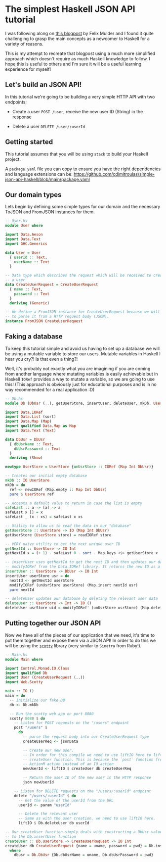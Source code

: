# The simplest Haskell JSON API tutorial

I was following along on [this blogpost](https://felixmulder.com/writing/2019/10/05/Designing-testable-components.html)
by Felix Mulder and I found it quite challenging to grasp the main concepts
as a newcomer to Haskell for a variety of reasons.

This is my attempt to recreate that blogpost using a much more simplified approach which doesn't
require as much Haskell knowledge to follow. I hope this is useful to others and I'm sure it
will be a useful learning experience for myself!

## Let's build an JSON API!

In this tutorial we're going to be building a very simple HTTP API with two endpoints;

- Create a user `POST /user`, receive the new user ID (String) in the response

- Delete a user `DELETE /user/:userId`

## Getting started

This tutorial assumes that you will be using `stack` to build your Haskell project.

A `package.yaml` file you can copy to ensure you have the right dependencies and language
extensions can be:
https://github.com/cdimitroulas/simple-json-api-haskell/blob/main/package.yaml

## Our domain types

Lets begin by defining some simple types for our domain and the necessary ToJSON and FromJSON instances for them.

```haskell
-- User.hs
module User where

import Data.Aeson
import Data.Text
import GHC.Generics

data User = User
  { userId :: Text,
    userName :: Text
  }

-- Data type which describes the request which will be received to create
-- a user
data CreateUserRequest = CreateUserRequest
  { name :: Text,
    password :: Text
  }
  deriving (Generic)

-- We define a FromJSON instance for CreateUserRequest because we will want
-- to parse it from a HTTP request body (JSON).
instance FromJSON CreateUserRequest
```

## Faking a database

To keep this tutorial simple and avoid us having to set up a database we will be using a
mutable variable to store our users. Mutable variables in Haskell I hear you cry?! Is that even a thing?!

Well, it's probably not exactly what you are imagining if you are coming from another language where
mutating variables is easily achievable but in Haskell `IORef` provides a way to mutate a variable, so we
are going to use this! (This approach is obviously just for educational purposes and is in no way
recommended for a real application :D)

```haskell
-- Db.hs
module Db (DbUsr (..), getUserStore, insertUser, deleteUser, mkDb, UserStore (..)) where

import Data.IORef
import Data.List (sort)
import Data.Map (Map)
import qualified Data.Map as Map
import Data.Text (Text)

data DbUsr = DbUsr
  { dbUsrName :: Text,
    dbUsrPassword :: Text
  }
  deriving (Show)

newtype UserStore = UserStore {unUsrStore :: IORef (Map Int DbUsr)}

-- Creates our initial empty database
mkDb :: IO UserStore
mkDb = do
  ref <- newIORef (Map.empty :: Map Int DbUsr)
  pure $ UserStore ref

-- Accepts a default value to return in case the list is empty
safeLast :: a -> [a] -> a
safeLast x [] = x
safeLast _ (x : xs) = safeLast x xs

-- Utility to allow us to read the data in our "database"
getUserStore :: UserStore -> IO (Map Int DbUsr)
getUserStore (UserStore store) = readIORef store

-- VERY naive utility to get the next unique user ID
getNextId :: UserStore -> IO Int
getNextId x = (+ 1) . safeLast 0 . sort . Map.keys <$> getUserStore x

-- insertUser uses getNextId to get the next ID and then updates our database using
-- modifyIORef from the Data.IORef library. It returns the new ID as a result.
insertUser :: UserStore -> DbUsr -> IO Int
insertUser userStore usr = do
  nextId <- getNextId userStore
  modifyIORef (unUsrStore userStore) (Map.insert nextId usr)
  pure nextId

-- deleteUser updates our database by deleting the relevant user data 
deleteUser :: UserStore -> Int -> IO ()
deleteUser usrStore uid = modifyIORef' (unUsrStore usrStore) (Map.delete uid)
```

## Putting together our JSON API

Now we have all of the pieces of our application that we need, it's time to put them
together and expose them via a JSON API!  In order to do this we will be
using the [`scotty`](https://github.com/scotty-web/scotty) library (very similar
to `Sinatra` from Ruby!).

```haskell
-- Main.hs
module Main where

import Control.Monad.IO.Class
import qualified Db
import User (CreateUserRequest (..))
import Web.Scotty

main :: IO ()
main = do
  -- Initialize our fake DB
  db <- Db.mkDb

  -- Run the scotty web app on port 8080
  scotty 8080 $ do
    -- Listen for POST requests on the "/users" endpoint
    post "/users" $
      do
        -- parse the request body into our CreateUserRequest type
        createUserReq <- jsonData

        -- Create our new user.
        -- In order for this compile we need to use liftIO here to lift the IO from our
        -- createUser function. This is because the `post` function from scotty expects an
        -- ActionM action instead of an IO action
        newUserId <- liftIO $ createUser db createUserReq

        -- Return the user ID of the new user in the HTTP response
        json newUserId

    -- Listen for DELETE requests on the "/users/:userId" endpoint
    delete "/users/:userId" $ do
      -- Get the value of the userId from the URL
      userId <- param "userId"

      -- Delete the relevant user
      -- Same as with the user creation, we need to use liftIO here.
      liftIO $ Db.deleteUser db userId

-- Our createUser function simply deals with constructing a DbUsr value and passes it
-- to the Db.insertUser function
createUser :: Db.UserStore -> CreateUserRequest -> IO Int
createUser db CreateUserRequest {name = uname, password = pwd} = Db.insertUser db dbusr
  where
    dbusr = Db.DbUsr {Db.dbUsrName = uname, Db.dbUsrPassword = pwd}
```
